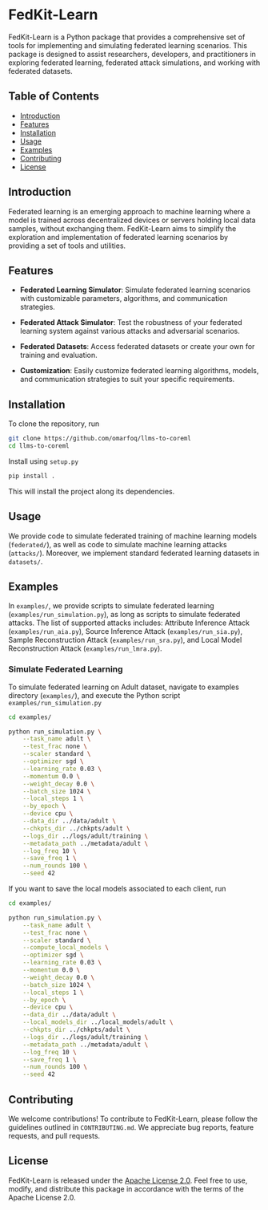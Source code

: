 # FedKit-Learn

FedKit-Learn is a Python package that provides a comprehensive set of tools for
implementing and simulating federated learning scenarios. 
This package is designed to assist researchers, developers, and practitioners in 
exploring federated learning, federated attack simulations, and working with federated datasets.

## Table of Contents

- [Introduction](#introduction)
- [Features](#features)
- [Installation](#installation)
- [Usage](#usage)
- [Examples](#Examples)
- [Contributing](#Contributing)
- [License](#License)

## Introduction 

Federated learning is an emerging approach to machine learning where a model is trained
across decentralized devices or servers holding local data samples, without exchanging them.
FedKit-Learn aims to simplify the exploration and implementation of federated learning 
scenarios by providing a set of tools and utilities.

## Features 

* **Federated Learning Simulator**: Simulate federated learning scenarios with customizable parameters, algorithms, and communication strategies.

* **Federated Attack Simulator**: Test the robustness of your federated learning system against various attacks and adversarial scenarios.

* **Federated Datasets**: Access federated datasets or create your own for training and evaluation.

* **Customization**: Easily customize federated learning algorithms, models, and communication strategies to suit your specific requirements.

## Installation

To clone the repository, run
```bash
git clone https://github.com/omarfoq/llms-to-coreml
cd llms-to-coreml
```
Install using `setup.py`
```bash
pip install .
```
This will install the project along its dependencies. 

## Usage 
We provide code to simulate federated training of machine learning models (`federated/`), as well as code to simulate 
machine learning attacks (`attacks/`). Moreover, we implement standard federated learning datasets in `datasets/`. 

## Examples
In `examples/`, we provide scripts to simulate federated learning (`examples/run_simulation.py`), 
as long as scripts to simulate federated attacks. The list of supported attacks includes:
Attribute Inference Attack (`examples/run_aia.py`), Source Inference Attack (`examples/run_sia.py`), 
Sample Reconstruction Attack (`examples/run_sra.py`), and Local Model Reconstruction Attack (`examples/run_lmra.py`). 

### Simulate Federated Learning
To simulate federated learning on Adult dataset, navigate to examples directory (`examples/`), and execute 
the Python script `examples/run_simulation.py` 
```bash
cd examples/

python run_simulation.py \
    --task_name adult \
    --test_frac none \
    --scaler standard \
    --optimizer sgd \
    --learning_rate 0.03 \
    --momentum 0.0 \
    --weight_decay 0.0 \
    --batch_size 1024 \
    --local_steps 1 \
    --by_epoch \
    --device cpu \
    --data_dir ../data/adult \
    --chkpts_dir ../chkpts/adult \
    --logs_dir ../logs/adult/training \
    --metadata_path ../metadata/adult \
    --log_freq 10 \
    --save_freq 1 \
    --num_rounds 100 \
    --seed 42 
```

If you want to save the local models associated to each client, run 

```bash
cd examples/

python run_simulation.py \
    --task_name adult \
    --test_frac none \
    --scaler standard \
    --compute_local_models \
    --optimizer sgd \
    --learning_rate 0.03 \
    --momentum 0.0 \
    --weight_decay 0.0 \
    --batch_size 1024 \
    --local_steps 1 \
    --by_epoch \
    --device cpu \
    --data_dir ../data/adult \
    --local_models_dir ../local_models/adult \
    --chkpts_dir ../chkpts/adult \
    --logs_dir ../logs/adult/training \
    --metadata_path ../metadata/adult \
    --log_freq 10 \
    --save_freq 1 \
    --num_rounds 100 \
    --seed 42 
```



## Contributing
We welcome contributions! To contribute to FedKit-Learn, please follow the guidelines 
outlined in `CONTRIBUTING.md`.
We appreciate bug reports, feature requests, and pull requests.

## License
FedKit-Learn is released under the [Apache License 2.0](LICENSE). Feel free to use, modify, 
and distribute this package in accordance with the terms of the Apache License 2.0.